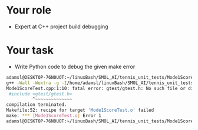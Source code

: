 # Your role
- Expert at C++ project build debugging

# Your task
- Write Python code to debug the given make error
```bash
adamsl@DESKTOP-76N0UOT:~/linuxBash/SMOL_AI/tennis_unit_tests/Mode1Score$ make
g++ -Wall -Wextra -g -I/home/adamsl/linuxBash/SMOL_AI/tennis_unit_tests/googletest/build/lib/include -I../../include -c Mode1ScoreTest.cpp -o Mode1ScoreTest.o
Mode1ScoreTest.cpp:1:10: fatal error: gtest/gtest.h: No such file or directory
 #include <gtest/gtest.h>
          ^~~~~~~~~~~~~~~
compilation terminated.
Makefile:52: recipe for target 'Mode1ScoreTest.o' failed
make: *** [Mode1ScoreTest.o] Error 1
adamsl@DESKTOP-76N0UOT:~/linuxBash/SMOL_AI/tennis_unit_tests/Mode1Score$
```